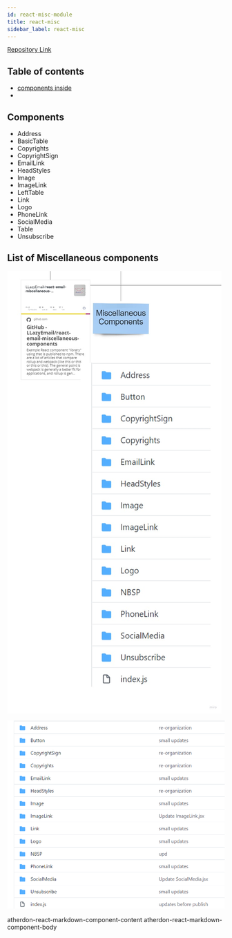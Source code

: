 ```yaml
---
id: react-misc-module
title: react-misc
sidebar_label: react-misc
---
```



[Repository Link](https://github.com/LLazyEmail/react-email-miscellaneous-components)

## Table of contents

- [components inside](#components)
- 


## Components

- Address
- BasicTable
- Copyrights
- CopyrightSign
- EmailLink
- HeadStyles
- Image
- ImageLink
- LeftTable
- Link
- Logo
- PhoneLink
- SocialMedia
- Table
- Unsubscribe


## List of Miscellaneous components

![2](https://raw.githubusercontent.com/LLazyEmail/documentation/main/static/img/react/miscellaneous.jpg)



![xxx](https://github.com/LLazyEmail/react-email-miscellaneous-components/blob/main/miscellaneous-components.png?raw=true)



atherdon-react-markdown-component-content
atherdon-react-markdown-component-body




